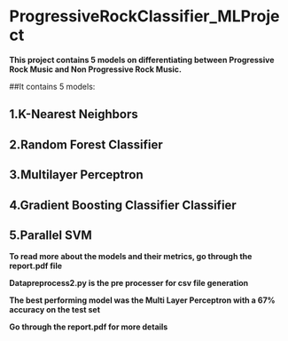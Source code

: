 # ProgressiveRockClassifier_MLProject

**This project contains 5 models on differentiating between Progressive Rock Music and Non Progressive Rock Music.**

##It contains 5 models:
##    1.K-Nearest Neighbors
##    2.Random Forest Classifier
##    3.Multilayer Perceptron
##    4.Gradient Boosting Classifier Classifier
##    5.Parallel SVM
**To read more about the models and their metrics, go through the report.pdf file**

**Datapreprocess2.py is the pre processer for csv file generation**

**The best performing model was the Multi Layer Perceptron with a 67% accuracy on the test set**

**Go through the report.pdf for more details**
